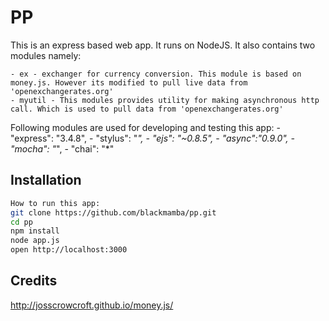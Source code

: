 PP
=========

This is an express based web app. It runs on NodeJS. It also contains two modules namely:

    - ex - exchanger for currency conversion. This module is based on money.js. However its modified to pull live data from 'openexchangerates.org'
    - myutil - This modules provides utility for making asynchronous http call. Which is used to pull data from 'openexchangerates.org'


Following modules are used for developing and testing this app:
    - "express": "3.4.8",
    - "stylus": "*",
    - "ejs": "~0.8.5",
    - "async":"0.9.0",
    - "mocha": "*",
    - "chai": "*"


Installation
--------------

```sh
How to run this app:
git clone https://github.com/blackmamba/pp.git
cd pp
npm install
node app.js
open http://localhost:3000
```

Credits
--------------
http://josscrowcroft.github.io/money.js/
